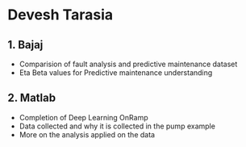 # Devesh Tarasia

## 1. Bajaj
* Comparision of fault analysis and predictive maintenance dataset
* Eta Beta values for Predictive maintenance understanding

## 2. Matlab
* Completion of Deep Learning OnRamp
* Data collected and why it is collected in the pump example
* More on the analysis applied on the data

